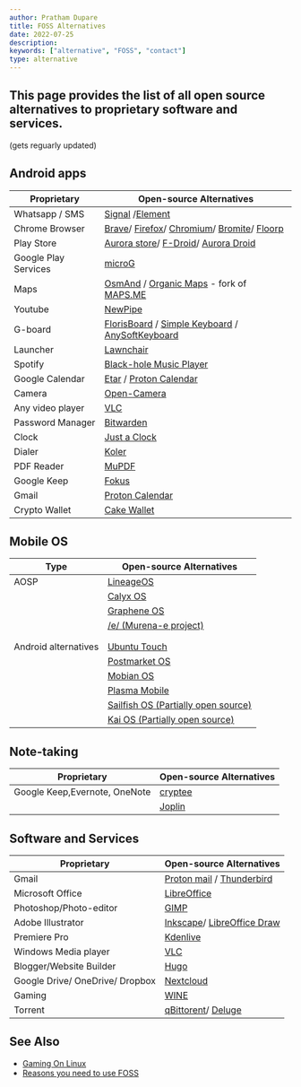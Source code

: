 ```yaml
---
author: Pratham Dupare
title: FOSS Alternatives
date: 2022-07-25
description:
keywords: ["alternative", "FOSS", "contact"]
type: alternative
---
```


<h2>This page provides the list of all open source alternatives to proprietary software and services.</h2>

(gets reguarly updated)

## Android apps

| Proprietary          | Open-source Alternatives                                                                                                                                                                               |
| -------------------- | ------------------------------------------------------------------------------------------------------------------------------------------------------------------------------------------------------ |
| Whatsapp / SMS       | [Signal](https://signal.org/) /[Element](https://element.io/)                                                                                                                                          |
| Chrome Browser       | [Brave](https://brave.com/)/ [Firefox](https://www.mozilla.org/)/ [Chromium](https://www.chromium.org/chromium-projects/)/ [Bromite](https://www.bromite.org/)/ [Floorp](https://floorp.app/en)        |
| Play Store           | [Aurora store](https://auroraoss.com/)/ [F-Droid](https://f-droid.org/)/ [Aurora Droid](https://auroraoss.com/)                                                                                        |
| Google Play Services | [microG](https://microg.org/)                                                                                                                                                                          |
| Maps                 | [OsmAnd](https://f-droid.org/packages/net.osmand.plus/) / [Organic Maps](https://f-droid.org/en/packages/app.organicmaps/) - fork of [MAPS.ME](https://maps.me/)                                       |
| Youtube              | [NewPipe](https://newpipe.net/)                                                                                                                                                                        |
| G-board              | [FlorisBoard](https://github.com/florisboard/florisboard) / [Simple Keyboard](https://f-droid.org/en/packages/rkr.simplekeyboard.inputmethod/) / [AnySoftKeyboard](https://anysoftkeyboard.github.io/) |
| Launcher             | [Lawnchair](https://f-droid.org/packages/ch.deletescape.lawnchair.plah/)                                                                                                                               |
| Spotify              | [Black-hole Music Player](https://github.com/Sangwan5688/BlackHole/releases)                                                                                                                           |
| Google Calendar      | [Etar](https://github.com/Etar-Group/Etar-Calendar) / [Proton Calendar]()                                                                                                                              |
| Camera               | [Open-Camera](https://opencamera.org.uk/)                                                                                                                                                              |
| Any video player     | [VLC](https://www.videolan.org/vlc/download-android.html)                                                                                                                                              |
| Password Manager     | [Bitwarden](https://bitwarden.com/download/)                                                                                                                                                           |
| Clock                | [Just a Clock](https://codeberg.org/arthurooo38/just-a-clock)                                                                                                                                          |
| Dialer               | [Koler](https://github.com/Chooloo/koler)                                                                                                                                                              |
| PDF Reader           | [MuPDF](https://f-droid.org/en/packages/com.artifex.mupdf.viewer.app/)                                                                                                                                 |
| Google Keep          | [Fokus](https://github.com/icabetong/fokus-android)                                                                                                                                                    |
| Gmail                | [Proton Calendar](https://github.com/ProtonMail/proton-mail-android)                                                                                                                                   |
| Crypto Wallet        | [Cake Wallet](https://cakewallet.com/)                                                                                                                                                                 |

## Mobile OS

| Type                 | Open-source Alternatives                                       |
| -------------------- | -------------------------------------------------------------- |
| AOSP                 | [LineageOS](https://lineageos.org/)                            |
|                      | [Calyx OS](https://calyxos.org/)                               |
|                      | [Graphene OS](https://grapheneos.org/)                         |
|                      | [/e/ (Murena-e project)](https://e.foundation/e-os/)           |
|                      |
|                      |
| Android alternatives | [Ubuntu Touch](https://ubuntu-touch.io/)                       |
|                      | [Postmarket OS](https://postmarketos.org/)                     |
|                      | [Mobian OS](https://mobian-project.org/)                       |
|                      | [Plasma Mobile](https://plasma-mobile.org/)                    |
|                      | [Sailfish OS (Partially open source)](https://sailfishos.org/) |
|                      | [Kai OS (Partially open source)](https://www.kaiostech.com/)   |

## Note-taking

| Proprietary                   | Open-source Alternatives         |
| ----------------------------- | -------------------------------- |
| Google Keep,Evernote, OneNote | [cryptee](https://crypt.ee/)     |
|                               | [Joplin](https://joplinapp.org/) |

## Software and Services

| Proprietary                     | Open-source Alternatives                                                                          |
| ------------------------------- | ------------------------------------------------------------------------------------------------- |
| Gmail                           | [Proton mail](https://proton.me/) / [Thunderbird](https://www.thunderbird.net/en-US/)             |
| Microsoft Office                | [LibreOffice](https://www.libreoffice.org/download/download/)                                     |
| Photoshop/Photo-editor          | [GIMP](https://www.gimp.org/)                                                                     |
| Adobe Illustrator               | [Inkscape](https://inkscape.org/)/ [LibreOffice Draw](https://www.libreoffice.org/discover/draw/) |
| Premiere Pro                    | [Kdenlive](https://kdenlive.org/en/download/)                                                     |
| Windows Media player            | [VLC](https://www.videolan.org/)                                                                  |
| Blogger/Website Builder         | [Hugo](https://gohugo.io/)                                                                        |
| Google Drive/ OneDrive/ Dropbox | [Nextcloud](https://nextcloud.com/)                                                               |
| Gaming                          | [WINE](https://www.winehq.org/)                                                                   |
| Torrent                         | [qBittorent](https://www.qbittorrent.org/)/ [Deluge](https://deluge-torrent.org/)                 |

## See Also

- [Gaming On Linux](/posts/gaming-on-linux/)
- [Reasons you need to use FOSS](/posts/reasons-to-use-foss/)
